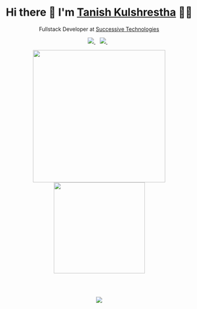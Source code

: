 
<h1 align='center'>
  Hi there 👋  I'm   <a href="https://tanishkul.github.io/" target="_blank">
  Tanish Kulshrestha</a> 👨‍💻
</h1>
<p align='center'>
  Fullstack Developer at <a href="https://successive.tech/" target="_blank">Successive Technologies</a>
</p>
<p align='center'>
 
  <a href="https://www.linkedin.com/in/tanishkulshrestha/" target="_blank">
    <img src="https://img.shields.io/badge/linkedin-%230077B5.svg?&style=for-the-badge&logo=linkedin&logoColor=white" />
  </a>&nbsp;&nbsp;
  <a href="https://instagram.com/tanishkulshrestha" target="_blank">
    <img src="https://img.shields.io/badge/instagram-%23E4405F.svg?&style=for-the-badge&logo=instagram&logoColor=white" />        
  </a>&nbsp;&nbsp;
  
</p>
<p align='center'>
  <a href="#"><img src="https://github-readme-stats.vercel.app/api?username=tanishkul&show_icons=true&count_private=true&theme=dark" width="350"></a>
  <a href="#"><img src="https://media.giphy.com/media/62PP2yEIAZF6g/giphy.gif" width="241"></a>
</p>
<br/>
<br/>


<p align='center'>
  <a href="#"><img src="https://badges.pufler.dev/visits/tanishkul/tanishkul"></a>
</p>
